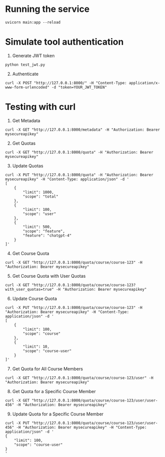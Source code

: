 # Running the service

```uvicorn main:app --reload```

# Simulate tool authentication

1. Generate JWT token

```python test_jwt.py```

2. Authenticate

```curl -X POST "http://127.0.0.1:8000/" -H "Content-Type: application/x-www-form-urlencoded" -d "token=YOUR_JWT_TOKEN"```

# Testing with curl
1. Get Metadata

```curl -X GET "http://127.0.0.1:8000/metadata" -H "Authorization: Bearer mysecureapikey"```

2. Get Quotas

```curl -X GET "http://127.0.0.1:8000/quota" -H "Authorization: Bearer mysecureapikey"```

3. Update Quotas

```
curl -X PUT "http://127.0.0.1:8000/quota" -H "Authorization: Bearer mysecureapikey" -H "Content-Type: application/json" -d '
[
    {
        "limit": 1000,
        "scope": "total"
    },
    {
        "limit": 100,
        "scope": "user"
    },
    {
        "limit": 500,
        "scope": "feature",
        "feature": "chatgpt-4"
    }
]'
```

4. Get Course Quota

```curl -X GET "http://127.0.0.1:8000/quota/course/course-123" -H "Authorization: Bearer mysecureapikey"```

5. Get Course Quota with User Quotas

```curl -X GET "http://127.0.0.1:8000/quota/course/course-123?with_user_quotas=true" -H "Authorization: Bearer mysecureapikey"```

6. Update Course Quota

```
curl -X PUT "http://127.0.0.1:8000/quota/course/course-123" -H "Authorization: Bearer mysecureapikey" -H "Content-Type: application/json" -d '
[
    {
        "limit": 100,
        "scope": "course"
    },
    {
        "limit": 10,
        "scope": "course-user"
    }
]'
```

7. Get Quota for All Course Members

```curl -X GET "http://127.0.0.1:8000/quota/course/course-123/user" -H "Authorization: Bearer mysecureapikey"```

8. Get Quota for a Specific Course Member

```curl -X GET "http://127.0.0.1:8000/quota/course/course-123/user/user-456" -H "Authorization: Bearer mysecureapikey"```

9. Update Quota for a Specific Course Member

```
curl -X PUT "http://127.0.0.1:8000/quota/course/course-123/user/user-456" -H "Authorization: Bearer mysecureapikey" -H "Content-Type: application/json" -d '
{
    "limit": 100,
    "scope": "course-user"
}
'
```
